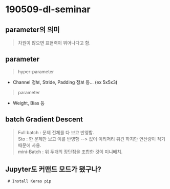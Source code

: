 # 190509-dl-seminar

parameter의 의미
-----------
> 차원이 많으면 표현력이 뛰어나다고 함.

parameter
----------
> hyper-parameter
* Channel 정보, Stride, Padding 정보 등... (ex 5x5x3)
> parameter
* Weight, Bias 등

batch Gradient Descent
----------
> Full batch : 문제 전체를 다 보고 반영함. <br>
> Sto : 한 문제만 보고 이를 반영함 --> 값이 이리저리 튀긴 하지만 연산량이 적기 때문에 사용. <br>
> mini-Batch : 위 두개의 장단점을 조합한 것이 미니배치.

Jupyter도 커맨드 모드가 됐구나?
----------
 <code> # Install Keras pip </code>
